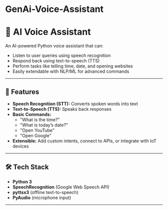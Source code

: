 # GenAi-Voice-Assistant
# 🎤 AI Voice Assistant

An AI-powered Python voice assistant that can:
- Listen to user queries using speech recognition
- Respond back using text-to-speech (TTS)
- Perform tasks like telling time, date, and opening websites
- Easily extendable with NLP/ML for advanced commands

---

## 🚀 Features
- **Speech Recognition (STT):** Converts spoken words into text
- **Text-to-Speech (TTS):** Speaks back responses
- **Basic Commands:** 
  - "What is the time?"
  - "What is today’s date?"
  - "Open YouTube"
  - "Open Google"
- **Extensible:** Add custom intents, connect to APIs, or integrate with IoT devices

---

## 🛠️ Tech Stack
- **Python 3**
- **SpeechRecognition** (Google Web Speech API)
- **pyttsx3** (offline text-to-speech)
- **PyAudio** (microphone input)

---


